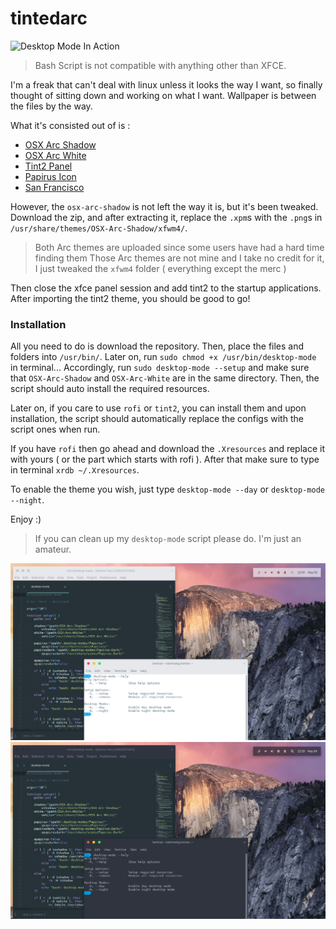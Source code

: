 # tintedarc

![Desktop Mode In Action](https://fat.gfycat.com/RectangularSaltyComet.gif "Desktop Mode In Action")

> Bash Script is not compatible with anything other than XFCE.

I'm a freak that can't deal with linux unless it looks the way I want, so finally thought of sitting down and working on what I want.
Wallpaper is between the files by the way.

What it's consisted out of is :
 - [OSX Arc Shadow](https://aur.archlinux.org/packages/osx-arc-shadow/)
 - [OSX Arc White](https://aur.archlinux.org/packages/osx-arc-white/)
 - [Tint2 Panel](https://wiki.archlinux.org/index.php/tint2)
 - [Papirus Icon](https://aur.archlinux.org/packages/papirus/)
 - [San Francisco](https://github.com/AppleDesignResources/SanFranciscoFont)

However, the `osx-arc-shadow` is not left the way it is, but it's been tweaked.
Download the zip, and after extracting it, replace the `.xpm`s with the `.png`s in `/usr/share/themes/OSX-Arc-Shadow/xfwm4/`.

> Both Arc themes are uploaded since some users have had a hard time finding them
> Those Arc themes are not mine and I take no credit for it, I just tweaked the `xfwm4` folder ( everything except the merc )

Then close the xfce panel session and add tint2 to the startup applications.
After importing the tint2 theme, you should be good to go!

### Installation

All you need to do is download the repository.
Then, place the files and folders into `/usr/bin/`. Later on, run `sudo chmod +x /usr/bin/desktop-mode` in terminal... Accordingly, run `sudo desktop-mode --setup` and make sure that `OSX-Arc-Shadow` and `OSX-Arc-White` are in the same directory.
Then, the script should auto install the required resources.

Later on, if you care to use `rofi` or `tint2`, you can install them and upon installation, the script should automatically replace the configs with the script ones when run.

If you have `rofi` then go ahead and download the `.Xresources` and replace it with yours ( or the part which starts with rofi ).
After that make sure to type in terminal `xrdb ~/.Xresources`.

To enable the theme you wish, just type `desktop-mode --day` or `desktop-mode --night`.

Enjoy :)

> If you can clean up my `desktop-mode` script please do. I'm just an amateur.

![Preview Day Mode](preview/day-mode-preview.png "Preview Day Mode")
![Preview Night Mode](preview/night-mode-preview.png "Preview Night Mode")
